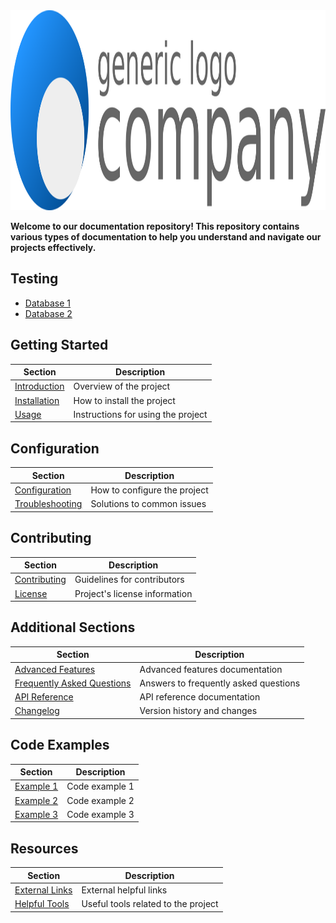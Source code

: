 <a href="https://breakfastmatt.github.io/DocumentationRepoTemplate/">
    <img src="Repository Files/CompanyLogo.png" alt="Company Logo" width="1080" height="320">
</a>

**Welcome to our documentation repository! This repository contains various types of documentation to help you understand and navigate our projects effectively.**

## Testing
- [Database 1](https://breakfastmatt.github.io/DocumentationRepoTemplate/Obsidian%20Documentation/Databases/Database%201/Database%201)
- [Database 2](https://breakfastmatt.github.io/DocumentationRepoTemplate/Obsidian%20Documentation/Databases/Database%202/Database%202)

## Getting Started

| Section           | Description                    |
| ----------------- | ------------------------------ |
| [Introduction](./docs/introduction.md) | Overview of the project         |
| [Installation](./docs/installation.md) | How to install the project      |
| [Usage](./docs/usage.md)               | Instructions for using the project |

## Configuration

| Section                 | Description                     |
| ----------------------- | ------------------------------- |
| [Configuration](./docs/configuration.md) | How to configure the project    |
| [Troubleshooting](./docs/troubleshooting.md) | Solutions to common issues    |

## Contributing

| Section           | Description                          |
| ----------------- | ------------------------------------ |
| [Contributing](./docs/contributing.md) | Guidelines for contributors         |
| [License](./docs/license.md)         | Project's license information       |

## Additional Sections

| Section                     | Description                          |
| --------------------------- | ------------------------------------ |
| [Advanced Features](./docs/advanced-features.md) | Advanced features documentation  |
| [Frequently Asked Questions](./docs/faq.md)   | Answers to frequently asked questions |
| [API Reference](./docs/api-reference.md)    | API reference documentation       |
| [Changelog](./docs/changelog.md)           | Version history and changes        |

## Code Examples

| Section                 | Description                             |
| ----------------------- | --------------------------------------- |
| [Example 1](./examples/example1.md) | Code example 1                    |
| [Example 2](./examples/example2.md) | Code example 2                    |
| [Example 3](./examples/example3.md) | Code example 3                    |

## Resources

| Section                     | Description                             |
| --------------------------- | --------------------------------------- |
| [External Links](./docs/external-links.md) | External helpful links            |
| [Helpful Tools](./docs/helpful-tools.md)   | Useful tools related to the project |

